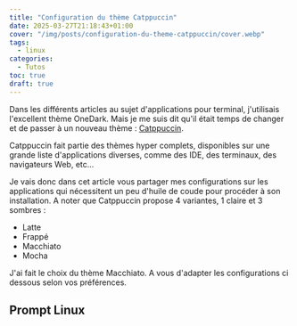 ```yaml
---
title: "Configuration du thème Catppuccin"
date: 2025-03-27T21:18:43+01:00
cover: "/img/posts/configuration-du-theme-catppuccin/cover.webp"
tags:
  - linux
categories:
  - Tutos
toc: true
draft: true
---
```


Dans les différents articles au sujet d'applications pour terminal, j'utilisais l'excellent thème OneDark. Mais je me suis dit qu'il était temps de changer et de passer à un nouveau thème : [Catppuccin](https://catppuccin.com/).

Catppuccin fait partie des thèmes hyper complets, disponibles sur une grande liste d'applications diverses, comme des IDE, des terminaux, des navigateurs Web, etc...

Je vais donc dans cet article vous partager mes configurations sur les applications qui nécessitent un peu d'huile de coude pour procéder à son installation. A noter que Catppuccin propose 4 variantes, 1 claire et 3 sombres : 
- Latte
- Frappé
- Macchiato
- Mocha

J'ai fait le choix du thème Macchiato. A vous d'adapter les configurations ci dessous selon vos préférences.

## Prompt Linux

